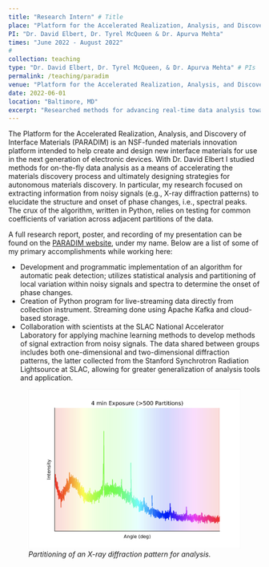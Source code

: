 ```yaml
---
title: "Research Intern" # Title
place: "Platform for the Accelerated Realization, Analysis, and Discovery of Interface Materials"
PI: "Dr. David Elbert, Dr. Tyrel McQueen & Dr. Apurva Mehta"
times: "June 2022 - August 2022"
#
collection: teaching
type: "Dr. David Elbert, Dr. Tyrel McQueen, & Dr. Apurva Mehta" # PIs 
permalink: /teaching/paradim
venue: "Platform for the Accelerated Realization, Analysis, and Discovery of Interface Materials" # Location
date: 2022-06-01
location: "Baltimore, MD"
excerpt: "Researched methods for advancing real-time data analysis toward autonomous experimental control."
---
```

<!-- [[Poster](https://www.paradim.org/sites/default/files/2022-08/Dawley%20poster%202022.pdf), [Presentation](https://vod.video.cornell.edu/media/2022%20REU%20Presentation%3A%20Sam%20Dawley/1_2dq36xvl), [Report](https://www.paradim.org/sites/default/files/2022-08/Dawley%20final%20report%202022.pdf)]  -->

The Platform for the Accelerated Realization, Analysis, and Discovery of Interface Materials (PARADIM) is an NSF-funded materials innovation platform intended to help create and design new interface materials for use in the next generation of electronic devices. With Dr. David Elbert I studied methods for on-the-fly data analysis as a means of accelerating the materials discovery process and ultimately designing strategies for autonomous materials discovery. In particular, my research focused on extracting information from noisy signals (e.g., X-ray diffraction patterns) to elucidate the structure and onset of phase changes, i.e., spectral peaks. The crux of the algorithm, written in Python, relies on testing for common coefficients of variation across adjacent partitions of the data.

A full research report, poster, and recording of my presentation can be found on the [PARADIM website](https://www.paradim.org/reu_participants), under my name. Below are a list of some of my primary accomplishments while working here:

- Development and programmatic implementation of an algorithm for automatic peak detection; utilizes statistical analysis and partitioning of local variation within noisy signals and spectra to determine the onset of phase changes.
- Creation of Python program for live-streaming data directly from collection instrument. Streaming done using Apache Kafka and cloud-based storage.
- Collaboration with scientists at the SLAC National Accelerator Laboratory for applying machine learning methods to develop methods of signal extraction from noisy signals. The data shared between groups includes both one-dimensional and two-dimensional diffraction patterns, the latter collected from the Stanford Synchrotron Radiation Lightsource at SLAC, allowing for greater generalization of analysis tools and application.

<div class="centerfig">
  <figure>
    <img src="../files/example_partitioning.png" alt="Partitioned diffraction pattern" style="float: center; width: 500px;" />
    <div class="centercaption" style="width: 500px"><em>
    Partitioning of an X-ray diffraction pattern for analysis.
    </em></div>
  </figure>
</div>

